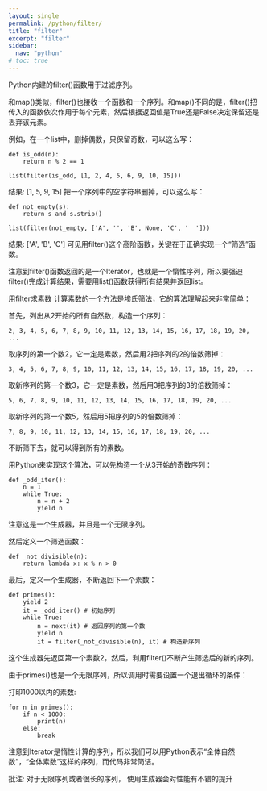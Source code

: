 ```yaml
---
layout: single
permalink: /python/filter/
title: "filter"
excerpt: "filter"
sidebar:
  nav: "python"
# toc: true
---
```


Python内建的filter()函数用于过滤序列。

和map()类似，filter()也接收一个函数和一个序列。和map()不同的是，filter()把传入的函数依次作用于每个元素，然后根据返回值是True还是False决定保留还是丢弃该元素。

例如，在一个list中，删掉偶数，只保留奇数，可以这么写：
```
def is_odd(n):
    return n % 2 == 1

list(filter(is_odd, [1, 2, 4, 5, 6, 9, 10, 15]))
```
结果: [1, 5, 9, 15]
把一个序列中的空字符串删掉，可以这么写：
```
def not_empty(s):
    return s and s.strip()

list(filter(not_empty, ['A', '', 'B', None, 'C', '  ']))
```
结果: ['A', 'B', 'C']
可见用filter()这个高阶函数，关键在于正确实现一个“筛选”函数。

注意到filter()函数返回的是一个Iterator，也就是一个惰性序列，所以要强迫filter()完成计算结果，需要用list()函数获得所有结果并返回list。

用filter求素数
计算素数的一个方法是埃氏筛法，它的算法理解起来非常简单：

首先，列出从2开始的所有自然数，构造一个序列：

    2, 3, 4, 5, 6, 7, 8, 9, 10, 11, 12, 13, 14, 15, 16, 17, 18, 19, 20, ...

取序列的第一个数2，它一定是素数，然后用2把序列的2的倍数筛掉：

    3, 4, 5, 6, 7, 8, 9, 10, 11, 12, 13, 14, 15, 16, 17, 18, 19, 20, ...

取新序列的第一个数3，它一定是素数，然后用3把序列的3的倍数筛掉：

    5, 6, 7, 8, 9, 10, 11, 12, 13, 14, 15, 16, 17, 18, 19, 20, ...

取新序列的第一个数5，然后用5把序列的5的倍数筛掉：

    7, 8, 9, 10, 11, 12, 13, 14, 15, 16, 17, 18, 19, 20, ...

不断筛下去，就可以得到所有的素数。

用Python来实现这个算法，可以先构造一个从3开始的奇数序列：
```
def _odd_iter():
    n = 1
    while True:
        n = n + 2
        yield n
```
注意这是一个生成器，并且是一个无限序列。

然后定义一个筛选函数：
```
def _not_divisible(n):
    return lambda x: x % n > 0
```
最后，定义一个生成器，不断返回下一个素数：
```
def primes():
    yield 2
    it = _odd_iter() # 初始序列
    while True:
        n = next(it) # 返回序列的第一个数
        yield n
        it = filter(_not_divisible(n), it) # 构造新序列
```
这个生成器先返回第一个素数2，然后，利用filter()不断产生筛选后的新的序列。

由于primes()也是一个无限序列，所以调用时需要设置一个退出循环的条件：

打印1000以内的素数:
```
for n in primes():
    if n < 1000:
        print(n)
    else:
        break
```
注意到Iterator是惰性计算的序列，所以我们可以用Python表示“全体自然数”，“全体素数”这样的序列，而代码非常简洁。

批注: 对于无限序列或者很长的序列， 使用生成器会对性能有不错的提升